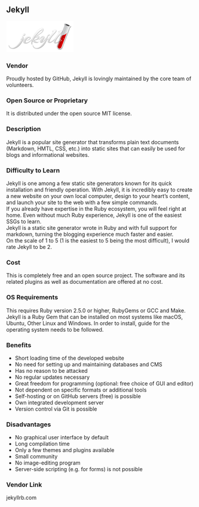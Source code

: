## Jekyll  
![Jekyll](Jekyll_(software)_Logo.png)

### Vendor  
Proudly hosted by GitHub, Jekyll is lovingly maintained by the core team of volunteers.  

### Open Source or Proprietary  
It is distributed under the open source MIT license.  

### Description  
Jekyll is a popular site generator that transforms plain text documents (Markdown, HMTL, CSS, etc.) into static sites that can easily be used for blogs and informational websites.  

### Difficulty to Learn  

Jekyll is one among a few static site generators known for its quick installation and friendly operation. With Jekyll, it is incredibly easy to create a new website on your own local computer, design to your heart’s content, and launch your site to the web with a few simple commands.  
If you already have expertise in the Ruby ecosystem, you will feel right at home. Even without much Ruby experience, Jekyll is one of the easiest SSGs to learn.  
Jekyll is a static site generator wrote in Ruby and with full support for markdown, turning the blogging experience much faster and easier.  
On the scale of 1 to 5 (1 is the easiest to 5 being the most difficult), I would rate Jekyll to be 2.  

### Cost  
This is completely free and an open source project. The software and its related plugins as well as documentation are offered at no cost.  

### OS Requirements  
This requires Ruby version 2.5.0 or higher, RubyGems or GCC and Make.  
Jekyll is a Ruby Gem that can be installed on most systems like macOS, Ubuntu, Other Linux and Windows. In order to install, guide for the operating system needs to be followed.  

### Benefits
- Short loading time of the developed website  
- No need for setting up and maintaining databases and CMS  
- Has no reason to be attacked  
- No regular updates necessary  
- Great freedom for programming (optional: free choice of GUI and editor)  
- Not dependent on specific formats or additional tools  
- Self-hosting or on GitHub servers (free) is possible  
- Own integrated development server  
- Version control via Git is possible
  
### Disadvantages
- No graphical user interface by default  
- Long compilation time  
- Only a few themes and plugins available  
- Small community  
- No image-editing program  
- Server-side scripting (e.g. for forms) is not possible
  
### Vendor Link 
jekyllrb.com
